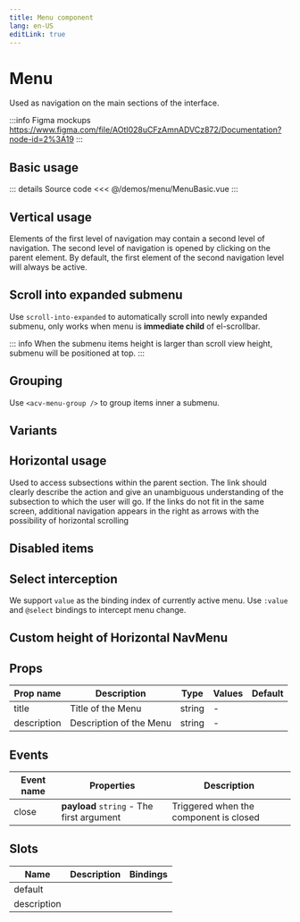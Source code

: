 ```yaml
---
title: Menu component
lang: en-US
editLink: true
---
```


# Menu

Used as navigation on the main sections of the interface.

:::info Figma mockups
https://www.figma.com/file/AOtI028uCFzAmnADVCz872/Documentation?node-id=2%3A19
:::

## Basic usage

<MenuBasic />

::: details Source code
<<< @/demos/menu/MenuBasic.vue
:::

## Vertical usage

Elements of the first level of navigation may contain a second level of navigation.
The second level of navigation is opened by clicking on the parent element.
By default, the first element of the second navigation level will always be active.

<MenuVertical />

## Scroll into expanded submenu

Use `scroll-into-expanded` to automatically scroll into newly expanded submenu, only works when menu is **immediate child** of el-scrollbar.

::: info
When the submenu items height is larger than scroll view height, submenu will be positioned at top.
:::

## Grouping

Use `<acv-menu-group />` to group items inner a submenu.

## Variants

## Horizontal usage

Used to access subsections within the parent section. The link should clearly describe the action and give an unambiguous understanding of the subsection to which the user will go. If the links do not fit
in the same screen, additional navigation appears in the right as arrows with the possibility
of horizontal scrolling

## Disabled items

## Select interception

We support `value` as the binding index of currently active menu. Use `:value` and `@select` bindings to intercept menu change.

## Custom height of Horizontal NavMenu

## Props

| Prop name   | Description             | Type   | Values | Default |
| ----------- | ----------------------- | ------ | ------ | ------- |
| title       | Title of the Menu       | string | -      |         |
| description | Description of the Menu | string | -      |         |

## Events

| Event name | Properties                                | Description                            |
| ---------- | ----------------------------------------- | -------------------------------------- |
| close      | **payload** `string` - The first argument | Triggered when the component is closed |

## Slots

| Name        | Description | Bindings |
| ----------- | ----------- | -------- |
| default     |             |          |
| description |             |          |

